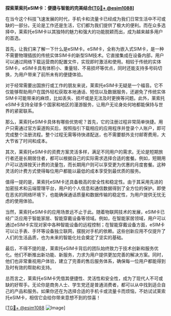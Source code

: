 **探索莱索托eSIM卡：便捷与智能的完美结合[[TG💪+ @esim1088](https://t.me/s/esim1088)]**

在当今这个科技飞速发展的时代，手机卡和流量卡已经成为我们日常生活中不可或缺的一部分。无论是工作还是生活，它们都为我们提供了极大的便利。而在众多选择中，莱索托eSIM卡以其独特的魅力和强大的功能脱颖而出，成为越来越多用户的首选。

首先，让我们来了解一下什么是eSIM卡。eSIM卡，全称为嵌入式SIM卡，是一种不需要物理插拔的传统实体SIM卡的新型SIM技术。它直接集成在设备内部，用户可以通过网络下载运营商的配置文件，实现即时激活和使用。相较于传统的实体SIM卡，eSIM卡具有体积小、重量轻、不易损坏等优点，同时还能支持多号码切换，为用户带来了前所未有的便捷体验。

对于经常需要出国旅行或工作的朋友来说，莱索托eSIM卡无疑是一个福音。它不仅能够帮助用户在国外轻松获取本地通话、短信以及数据服务，还避免了传统实体SIM卡可能带来的麻烦，比如丢失、损坏或是无法及时更换等问题。此外，莱索托eSIM卡支持全球多个国家和地区的漫游服务，让用户无论身处何地都能保持与世界的紧密联系。

那么，莱索托eSIM卡具体有哪些优势呢？首先，它的注册过程非常简单快捷。用户只需通过官方渠道购买后，按照指引下载相应的应用程序并登录个人账户，即可完成整个注册流程。整个过程无需等待快递配送，也不需要额外支付邮寄费用，大大节省了时间和成本。

其次，莱索托eSIM卡的资费方案灵活多样，满足不同用户的需求。无论是短期旅行者还是长期居住者，都可以根据自己的实际需求选择合适的套餐。例如，短期用户可以选择按天计费的流量包，而长期用户则可以享受更为优惠的月度套餐。这种灵活的计费方式使得每位用户都能以最低的成本享受到最优质的服务。

值得一提的是，莱索托eSIM卡还具备极高的安全性和稳定性。由于其采用先进的加密技术和云端管理平台，用户的个人信息和通信数据得到了全方位的保护。即使在恶劣的网络环境下，也能确保通话质量和数据传输的稳定性，为用户提供无忧无虑的使用体验。

当然，莱索托eSIM卡的应用场景远不止于此。随着物联网技术的发展，eSIM卡已经广泛应用于智能家居、智能穿戴设备等领域。例如，在智能家居领域，用户可以通过eSIM卡实现对家中各种智能设备的远程控制；在智能穿戴设备方面，eSIM卡可以让手表、手环等设备独立联网，摆脱对手机的依赖。这些创新应用不仅提升了人们的生活品质，也为未来的智能化社会奠定了坚实的基础。

最后，不得不提的是，莱索托eSIM卡背后的团队始终致力于技术创新和服务优化。他们不断推出新功能、新服务，力求为用户提供更加完善的解决方案。同时，他们也非常重视用户体验，建立了完善的售后服务体系，确保每一位用户都能得到及时有效的帮助和支持。

总而言之，莱索托eSIM卡凭借其便捷性、灵活性和安全性，成为了现代人不可或缺的好帮手。无论你是商务人士、学生党还是普通消费者，都可以从中找到适合自己的产品和服务。如果你还在为选择合适的手机卡或流量卡而烦恼，不妨试试莱索托eSIM卡，相信它会给你带来意想不到的惊喜！

[[TG💪+ @esim1088](https://t.me/s/esim1088) ![Image](https://i.postimg.cc/4NQfJmqS/Snipaste-2025-05-13-00-14-12.png)]